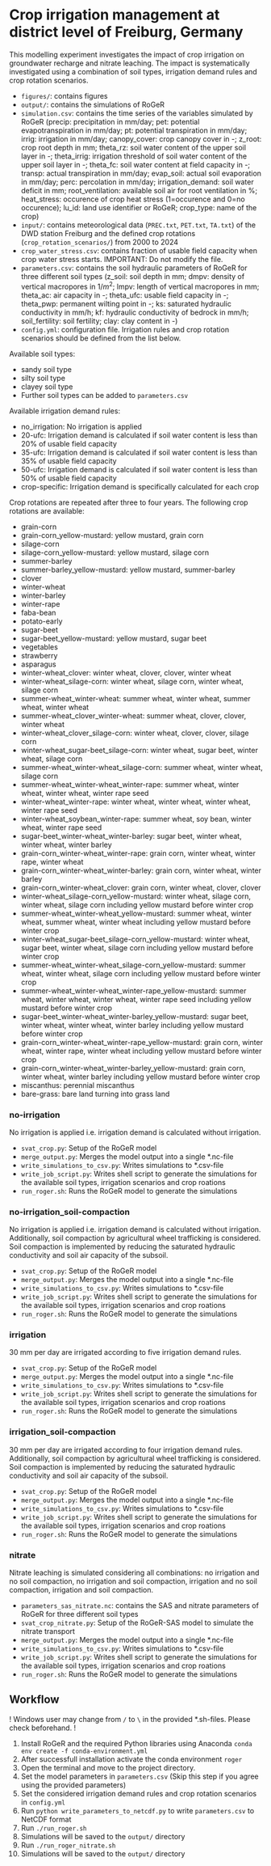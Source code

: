 # Crop irrigation management at district level of Freiburg, Germany

This modelling experiment investigates the impact of crop irrigation on groundwater recharge and nitrate leaching. The impact is systematically investigated using a combination of soil types, irrigation demand rules and crop rotation scenarios.

- `figures/`: contains figures
- `output/`: contains the simulations of RoGeR
- `simulation.csv`: contains the time series of the variables simulated by RoGeR (precip: precipitation in mm/day; pet: potential evapotranspiration in mm/day; pt: potential transpiration in mm/day; irrig: irrigation in mm/day; canopy_cover: crop canopy cover in -; z_root: crop root depth in mm; theta_rz: soil water content of the upper soil layer in -; theta_irrig: irrigation threshold of soil water content of the upper soil layer in -; theta_fc: soil water content at field capacity in -; transp: actual transpiration in mm/day; evap_soil: actual soil evaporation in mm/day; perc: percolation in mm/day; irrigation_demand: soil water deficit in mm; root_ventilation: available soil air for root ventilation in %; heat_stress: occurence of crop heat stress (1=occurence and 0=no occurence); lu_id: land use identifier or RoGeR; crop_type: name of the crop)
- `input/`: contains meteorological data (`PREC.txt`, `PET.txt`, `TA.txt`) of the DWD station Freiburg and the defined crop rotations (`crop_rotation_scenarios/`) from 2000 to 2024
- `crop_water_stress.csv`: contains fraction of usable field capacity when crop water stress starts. IMPORTANT: Do not modify the file.
- `parameters.csv`: contains the soil hydraulic parameters of RoGeR for three different soil types (z_soil: soil depth in mm; dmpv: density of vertical macropores in 1/$m^2$; lmpv: length of vertical macropores in mm; theta_ac: air capacity in -; theta_ufc: usable field capacity in -; theta_pwp: permanent wilting point in -; ks: saturated hydraulic conductivity in mm/h; kf: hydraulic conductivity of bedrock in mm/h; soil_fertility: soil fertility; clay: clay content in -)
- `config.yml`: configuration file. Irrigation rules and crop rotation scenarios should be defined from the list below.

Available soil types:
- sandy soil type
- silty soil type
- clayey soil type
- Further soil types can be added to `parameters.csv`

Available irrigation demand rules:
- no_irrigation: No irrigation is applied
- 20-ufc: Irrigation demand is calculated if soil water content is less than 20% of usable field capacity
- 35-ufc: Irrigation demand is calculated if soil water content is less than 35% of usable field capacity
- 50-ufc: Irrigation demand is calculated if soil water content is less than 50% of usable field capacity
- crop-specific: Irrigation demand is specifically calculated for each crop

Crop rotations are repeated after three to four years. The following crop rotations are available:
- grain-corn
- grain-corn_yellow-mustard: yellow mustard, grain corn
- silage-corn
- silage-corn_yellow-mustard: yellow mustard, silage corn
- summer-barley
- summer-barley_yellow-mustard: yellow mustard, summer-barley
- clover
- winter-wheat
- winter-barley
- winter-rape
- faba-bean
- potato-early
- sugar-beet
- sugar-beet_yellow-mustard: yellow mustard, sugar beet
- vegetables
- strawberry
- asparagus
- winter-wheat_clover: winter wheat, clover, clover, winter wheat
- winter-wheat_silage-corn: winter wheat, silage corn, winter wheat, silage corn
- summer-wheat_winter-wheat: summer wheat, winter wheat, summer wheat, winter wheat
- summer-wheat_clover_winter-wheat: summer wheat, clover, clover, winter wheat
- winter-wheat_clover_silage-corn: winter wheat, clover, clover, silage corn
- winter-wheat_sugar-beet_silage-corn: winter wheat, sugar beet, winter wheat, silage corn
- summer-wheat_winter-wheat_silage-corn: summer wheat, winter wheat, silage corn
- summer-wheat_winter-wheat_winter-rape: summer wheat, winter wheat, winter wheat, winter rape seed
- winter-wheat_winter-rape: winter wheat, winter wheat, winter wheat, winter rape seed
- winter-wheat_soybean_winter-rape: summer wheat, soy bean, winter wheat, winter rape seed
- sugar-beet_winter-wheat_winter-barley: sugar beet, winter wheat, winter wheat, winter barley
- grain-corn_winter-wheat_winter-rape: grain corn, winter wheat, winter rape, winter wheat
- grain-corn_winter-wheat_winter-barley: grain corn, winter wheat, winter barley
- grain-corn_winter-wheat_clover: grain corn, winter wheat, clover, clover
- winter-wheat_silage-corn_yellow-mustard: winter wheat, silage corn, winter wheat, silage corn including yellow mustard before winter crop
- summer-wheat_winter-wheat_yellow-mustard: summer wheat, winter wheat, summer wheat, winter wheat including yellow mustard before winter crop
- winter-wheat_sugar-beet_silage-corn_yellow-mustard: winter wheat, sugar beet, winter wheat, silage corn including yellow mustard before winter crop
- summer-wheat_winter-wheat_silage-corn_yellow-mustard: summer wheat, winter wheat, silage corn including yellow mustard before winter crop
- summer-wheat_winter-wheat_winter-rape_yellow-mustard: summer wheat, winter wheat, winter wheat, winter rape seed including yellow mustard before winter crop
- sugar-beet_winter-wheat_winter-barley_yellow-mustard: sugar beet, winter wheat, winter wheat, winter barley including yellow mustard before winter crop
- grain-corn_winter-wheat_winter-rape_yellow-mustard: grain corn, winter wheat, winter rape, winter wheat including yellow mustard before winter crop
- grain-corn_winter-wheat_winter-barley_yellow-mustard: grain corn, winter wheat, winter barley including yellow mustard before winter crop
- miscanthus: perennial miscanthus
- bare-grass: bare land turning into grass land

### no-irrigation
No irrigation is applied i.e. irrigation demand is calculated without irrigation.

- `svat_crop.py`: Setup of the RoGeR model
- `merge_output.py`: Merges the model output into a single *.nc-file
- `write_simulations_to_csv.py`: Writes simulations to *.csv-file
- `write_job_script.py`: Writes shell script to generate the simulations for the available soil types, irrigation scenarios and crop roations
- `run_roger.sh`: Runs the RoGeR model to generate the simulations

### no-irrigation_soil-compaction
No irrigation is applied i.e. irrigation demand is calculated without irrigation. Additionally, soil compaction by agricultural wheel trafficking is considered. Soil compaction is implemented by reducing the saturated hydraulic conductivity and soil air capacity of the subsoil.

- `svat_crop.py`: Setup of the RoGeR model
- `merge_output.py`: Merges the model output into a single *.nc-file
- `write_simulations_to_csv.py`: Writes simulations to *.csv-file
- `write_job_script.py`: Writes shell script to generate the simulations for the available soil types, irrigation scenarios and crop roations
- `run_roger.sh`: Runs the RoGeR model to generate the simulations

### irrigation
30 mm per day are irrigated according to five irrigation demand rules.

- `svat_crop.py`: Setup of the RoGeR model
- `merge_output.py`: Merges the model output into a single *.nc-file
- `write_simulations_to_csv.py`: Writes simulations to *.csv-file
- `write_job_script.py`: Writes shell script to generate the simulations for the available soil types, irrigation scenarios and crop roations
- `run_roger.sh`: Runs the RoGeR model to generate the simulations

### irrigation_soil-compaction
30 mm per day are irrigated according to four irrigation demand rules. Additionally, soil compaction by agricultural wheel trafficking is considered. Soil compaction is implemented by reducing the saturated hydraulic conductivity and soil air capacity of the subsoil.

- `svat_crop.py`: Setup of the RoGeR model
- `merge_output.py`: Merges the model output into a single *.nc-file
- `write_simulations_to_csv.py`: Writes simulations to *.csv-file
- `write_job_script.py`: Writes shell script to generate the simulations for the available soil types, irrigation scenarios and crop roations
- `run_roger.sh`: Runs the RoGeR model to generate the simulations

### nitrate
Nitrate leaching is simulated considering all combinations: no irrigation and no soil compaction, no irrigation and soil compaction, irrigation and no soil compaction, irrigation and soil compaction.

- `parameters_sas_nitrate.nc`: contains the SAS and nitrate parameters of RoGeR for three different soil types
- `svat_crop_nitrate.py`: Setup of the RoGeR-SAS model to simulate the nitrate transport 
- `merge_output.py`: Merges the model output into a single *.nc-file
- `write_simulations_to_csv.py`: Writes simulations to *.csv-file
- `write_job_script.py`: Writes shell script to generate the simulations for the available soil types, irrigation scenarios and crop roations
- `run_roger.sh`: Runs the RoGeR model to generate the simulations

## Workflow
! Windows user may change from `/` to `\` in the provided *.sh-files. Please check beforehand. !

1. Install RoGeR and the required Python libraries using Anaconda `conda env create -f conda-environment.yml`
2. After successfull installation activate the conda environment `roger`
3. Open the terminal and move to the project directory.
4. Set the model parameters in `parameters.csv` (Skip this step if you agree using the provided parameters)
5. Set the considered irrigation demand rules and crop rotation scenarios in `config.yml`
6. Run `python write_parameters_to_netcdf.py` to write `parameters.csv` to NetCDF format
7. Run `./run_roger.sh`
8. Simulations will be saved to the `output/` directory
9. Run `./run_roger_nitrate.sh`
10. Simulations will be saved to the `output/` directory